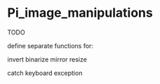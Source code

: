 # Pi_image_manipulations

TODO

define separate functions for:

invert
binarize
mirror
resize


catch keyboard exception
